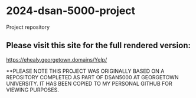 # 2024-dsan-5000-project
Project repository 

## Please visit this site for the full rendered version:
https://ehealy.georgetown.domains/Yelp/


**PLEASE NOTE THIS PROJECT WAS ORIGINALLY BASED ON A REPOSITORY COMPLETED AS PART OF DSAN5000 AT GEORGETOWN UNIVERSITY. IT HAS BEEN COPIED TO MY PERSONAL GITHUB FOR VIEWING PURPOSES.
